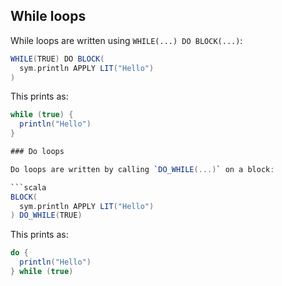 While loops
-----------

While loops are written using `WHILE(...) DO BLOCK(...)`:

```scala
WHILE(TRUE) DO BLOCK(
  sym.println APPLY LIT("Hello")
)
```

This prints as:

```scala
while (true) {
  println("Hello")
}

### Do loops

Do loops are written by calling `DO_WHILE(...)` on a block:

```scala
BLOCK(
  sym.println APPLY LIT("Hello")
) DO_WHILE(TRUE)
```

This prints as:

```scala
do {
  println("Hello")
} while (true)
```
